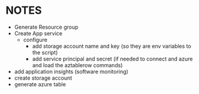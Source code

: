 # NOTES

- Generate Resource group
- Create App service
  - configure
    - add storage account name and key (so they are env variables to the script)
    - add service principal and secret (if needed to connect and azure and load the aztablerow commands)
- add application insights (software monitoring)
- create storage account
- generate azure table
